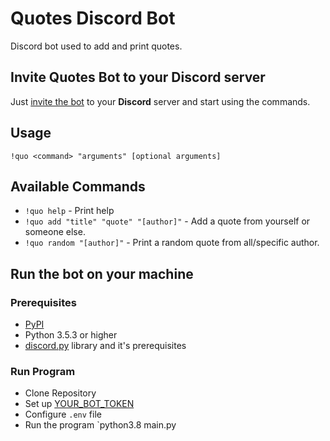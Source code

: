 # Quotes Discord Bot
Discord bot used to add and print quotes.

## Invite Quotes Bot to your Discord server
Just [invite the bot](https://discord.com/oauth2/authorize?client_id=779439176411381800&permissions=1074265152&scope=bot) to your **Discord** server and start using the commands.

## Usage
`!quo <command> "arguments" [optional arguments]`

## Available Commands
- `!quo help` - Print help
- `!quo add "title" "quote" "[author]"` - Add a quote from yourself or someone else. 
- `!quo random "[author]"` - Print a random quote from all/specific author.

## Run the bot on your machine

### Prerequisites
- [PyPI](https://pypi.org/)
- Python 3.5.3 or higher
- [discord.py](https://discordpy.readthedocs.io/en/latest/intro.html#prerequisites) library and it's prerequisites

### Run Program
- Clone Repository
- Set up [YOUR_BOT_TOKEN](https://discord.com/developers/applications)
- Configure `.env` file
- Run the program `python3.8 main.py
